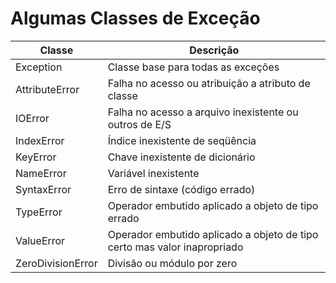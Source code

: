# Algumas Classes de Exceção


| Classe            | Descrição                                                                |
| ----------------- | ------------------------------------------------------------------------ |
| Exception         | Classe base para todas as exceções                                       |
| AttributeError    | Falha no acesso ou atribuição a atributo de classe                       |
| IOError           | Falha no acesso a arquivo inexistente ou outros de E/S                   |
| IndexError        | Índice inexistente de seqüência                                          |
| KeyError          | Chave inexistente de dicionário                                          |
| NameError         | Variável inexistente                                                     |
| SyntaxError       | Erro de sintaxe (código errado)                                          |
| TypeError         | Operador embutido aplicado a objeto de tipo errado                       |
| ValueError        | Operador embutido aplicado a objeto de tipo certo mas valor inapropriado |
| ZeroDivisionError | Divisão ou módulo por zero                                               |




